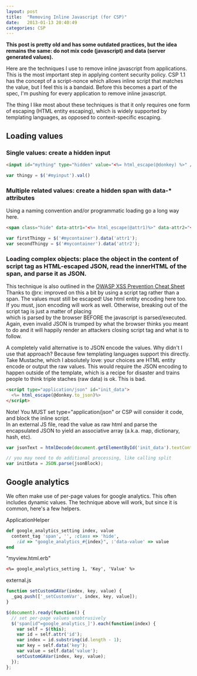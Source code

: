 ```yaml
---
layout: post
title:  "Removing Inline Javascript (for CSP)"
date:   2013-01-13 20:40:49
categories: CSP
---
```


**This post is pretty old and has some outdated practices, but the idea remains the same: do not mix code (javascript) and data (server generated values).**

Here are the techniques I use to remove inline javascript from applications. This is the most important step in applying content security policy. CSP 1.1 has the concept of a script-nonce which allows inline script that matches the value, but I feel this is a bandaid. Before this becomes a part of the spec, I'm pushing for every application to remove inline javascript.  

The thing I like most about these techniques is that it only requires one form of escaping (HTML entity escaping), which is widely supported by templating languages, as opposed to context-specific escaping.  

## Loading values

### Single values: create a hidden input

```html
<input id="mything" type="hidden" value="<%= html_escape(@donkey) %>" />
```

```js
var thingy = $('#myinput').val()
```

### Multiple related values: create a hidden span with data-* attributes

<div>Using a naming convention and/or programmatic loading go a long way here. </div>

```html
<span class="hide" data-attr1="<%= html_escape(@attr1)%>" data-attr2="<%= html_escape(@attr2)%>" id="mycontainer"></span>
```

```js
var firstThingy = $('#mycontainer').data('attr1');
var secondThingy = $('#mycontainer').data('attr2');
```

### Loading complex objects: place the object in the content of script tag as HTML-escaped JSON, read the innerHTML of the span, and parse it as JSON.

This technique is also outlined in the [OWASP XSS Prevention Cheat Sheet](https://www.owasp.org/index.php/XSS_%28Cross_Site_Scripting%29_Prevention_Cheat_Sheet#RULE_.233.1_-_HTML_escape_JSON_values_in_an_HTML_context_and_read_the_data_with_JSON.parse) Thanks to @rx: improved on this a bit by using a script tag rather than a span. The values must still be escaped! Use html entity encoding here too. If you must, json encoding will work as well. Otherwise, breaking out of the script tag is just a matter of placing  
which is parsed by the browser BEFORE the javascript is parsed/executed. Again, even invalid JSON is trumped by what the browser thinks you meant to do and it will happily render an attackers closing script tag and what is to follow.  

A completely valid alternative is to JSON encode the values. Why didn't I use that approach? Because few templating languages support this directly. Take Mustache, which I absolutely love: your choices are HTML entity encode or output the raw values. This would require the JSON encoding to happen outside of the template, which is a recipe for disaster and trains people to think triple staches (raw data) is ok. This is bad.

```html
<script type="application/json" id="init_data">
  <%= html_escape(@donkey.to_json)%>
</script>
```

Note! You MUST set type="application/json" or CSP will consider it code, and block the inline script.  
In an external JS file, read the value as raw html and parse the encapsulated JSON to yield an associative array (a.k.a. map, dictionary, hash, etc).

```js
var jsonText = htmlDecode(document.getElementById('init_data').textContent);  

// you may need to do additional processing, like calling split
var initData = JSON.parse(jsonBlock);
```

## Google analytics

We often make use of per-page values for google analytics. This often includes dynamic values. The technique above will work, but since it is common, here's a few helpers.  

ApplicationHelper  

```ruby
def google_analytics_setting index, value
  content_tag 'span', '', :class => 'hide',
    :id => "google_analytics_#{index}", :'data-value' => value
end

```

"myview.html.erb"  

```html
<%= google_analytics_setting 1, 'Key', 'Value' %>
```

external.js  

```js
function setCustomGAVar(index, key, value) {
  _gaq.push(['_setCustomVar', index, key, value]);
}

$(document).ready(function() {
  // set per-page values unobtrusively
  $('span[id^=google_analytics_]').each(function(index) {
    var self = $(this);
    var id = self.attr('id');
    var index = id.substring(id.length - 1);
    var key = self.data('key');
    var value = self.data('value');
    setCustomGAVar(index, key, value);
  });
};
```
